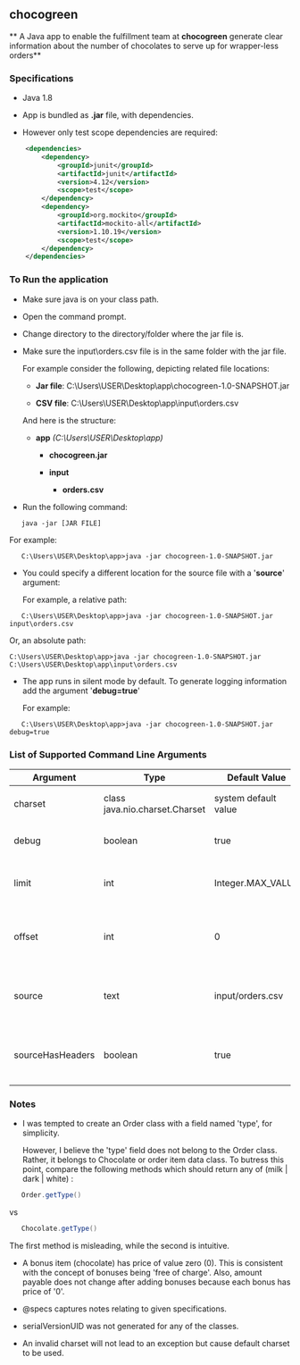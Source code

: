## chocogreen

** A Java app to enable the fulfillment team at **chocogreen** generate clear 
information about the number of chocolates to serve up for wrapper-less orders**

### Specifications

-  Java 1.8

-  App is bundled as **.jar** file, with dependencies.

-  However only test scope dependencies are required:

```xml
    <dependencies>
        <dependency>
            <groupId>junit</groupId>
            <artifactId>junit</artifactId>
            <version>4.12</version>
            <scope>test</scope>
        </dependency>
        <dependency>
            <groupId>org.mockito</groupId>
            <artifactId>mockito-all</artifactId>
            <version>1.10.19</version>
            <scope>test</scope>
        </dependency>
    </dependencies>
```
### To Run the application

-  Make sure java is on your class path.

-  Open the command prompt.

-  Change directory to the directory/folder where the jar file is.

-  Make sure the input\orders.csv file is in the same folder with the jar file.

   For example consider the following, depicting related file locations:

   -  **Jar file**: C:\Users\USER\Desktop\app\chocogreen-1.0-SNAPSHOT.jar

   -  **CSV file**: C:\Users\USER\Desktop\app\input\orders.csv

   And here is the structure:

   -  **app** *(C:\Users\USER\Desktop\app)*

      -  **chocogreen.jar**

      -  **input**

         -  **orders.csv**  

-  Run the following command: 

```
   java -jar [JAR FILE]  
```

   For example: 

```
   C:\Users\USER\Desktop\app>java -jar chocogreen-1.0-SNAPSHOT.jar
```

-  You could specify a different location for the source file with a '**source**' argument:

   For example, a relative path: 

```
   C:\Users\USER\Desktop\app>java -jar chocogreen-1.0-SNAPSHOT.jar input\orders.csv
```
   
   Or, an absolute path: 
```
C:\Users\USER\Desktop\app>java -jar chocogreen-1.0-SNAPSHOT.jar C:\Users\USER\Desktop\app\input\orders.csv
```

-  The app runs in silent mode by default. To generate logging information add the argument '**debug=true**'

   For example: 
```            
   C:\Users\USER\Desktop\app>java -jar chocogreen-1.0-SNAPSHOT.jar debug=true
```

### List of Supported Command Line Arguments

|     Argument     |             Type               |     Default Value    |                    Implication                  | 
| ---------------- | ------------------------------ | -------------------- | ----------------------------------------------- |
| charset          | class java.nio.charset.Charset | system default value | Charset for I/O operations                      |
| debug            | boolean                        | true                 | Display logging info                            |
| limit            | int                            | Integer.MAX_VALUE    | Process at most this number of lines            |
| offset           | int                            | 0                    | Start processing the line at this position      |
| source           | text                           | input/orders.csv     | The source of CSV data (absolute or relative)   |
| sourceHasHeaders | boolean                        | true                 | true if the source has headers, otherwise false |

### Notes

-  I was tempted to create an Order class with a field named 'type', for simplicity.

   However, I believe the 'type' field does not belong to the Order class. 
   Rather, it belongs to Chocolate or order item data class.
   To butress this point, compare the following methods which should return any of (milk | dark | white) :

```java
   Order.getType()  	
```
   vs

```java
   Chocolate.getType()
```

   The first method is misleading, while the second is intuitive.

-  A bonus item (chocolate) has price of value zero (0). This is consistent with the concept of bonuses being 'free of charge'.
   Also, amount payable does not change after adding bonuses because each bonus has price of '0'.

-  @specs captures notes relating to given specifications.

-  serialVersionUID was not generated for any of the classes.

-  An invalid charset will not lead to an exception but cause default charset to be used.

